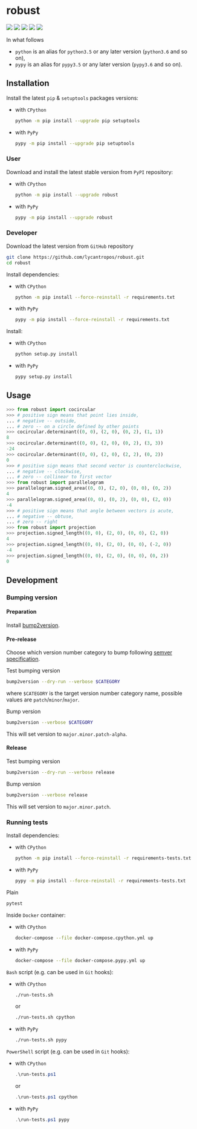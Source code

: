 robust
=========

[![](https://travis-ci.com/lycantropos/robust.svg?branch=master)](https://travis-ci.com/lycantropos/robust "Travis CI")
[![](https://dev.azure.com/lycantropos/robust/_apis/build/status/lycantropos.robust?branchName=master)](https://dev.azure.com/lycantropos/robust/_build/latest?branchName=master "Azure Pipelines")
[![](https://codecov.io/gh/lycantropos/robust/branch/master/graph/badge.svg)](https://codecov.io/gh/lycantropos/robust "Codecov")
[![](https://img.shields.io/github/license/lycantropos/robust.svg)](https://github.com/lycantropos/robust/blob/master/LICENSE "License")
[![](https://badge.fury.io/py/robust.svg)](https://badge.fury.io/py/robust "PyPI")

In what follows
- `python` is an alias for `python3.5` or any later
version (`python3.6` and so on),
- `pypy` is an alias for `pypy3.5` or any later
version (`pypy3.6` and so on).

Installation
------------

Install the latest `pip` & `setuptools` packages versions:
- with `CPython`
  ```bash
  python -m pip install --upgrade pip setuptools
  ```
- with `PyPy`
  ```bash
  pypy -m pip install --upgrade pip setuptools
  ```

### User

Download and install the latest stable version from `PyPI` repository:
- with `CPython`
  ```bash
  python -m pip install --upgrade robust
  ```
- with `PyPy`
  ```bash
  pypy -m pip install --upgrade robust
  ```

### Developer

Download the latest version from `GitHub` repository
```bash
git clone https://github.com/lycantropos/robust.git
cd robust
```

Install dependencies:
- with `CPython`
  ```bash
  python -m pip install --force-reinstall -r requirements.txt
  ```
- with `PyPy`
  ```bash
  pypy -m pip install --force-reinstall -r requirements.txt
  ```

Install:
- with `CPython`
  ```bash
  python setup.py install
  ```
- with `PyPy`
  ```bash
  pypy setup.py install
  ```

Usage
-----
```python
>>> from robust import cocircular
>>> # positive sign means that point lies inside,
... # negative -- outside,
... # zero -- on a circle defined by other points
>>> cocircular.determinant((0, 0), (2, 0), (0, 2), (1, 1))
8
>>> cocircular.determinant((0, 0), (2, 0), (0, 2), (3, 3))
-24
>>> cocircular.determinant((0, 0), (2, 0), (2, 2), (0, 2))
0
>>> # positive sign means that second vector is counterclockwise,
... # negative -- clockwise,
... # zero -- collinear to first vector
>>> from robust import parallelogram
>>> parallelogram.signed_area((0, 0), (2, 0), (0, 0), (0, 2))
4
>>> parallelogram.signed_area((0, 0), (0, 2), (0, 0), (2, 0))
-4
>>> # positive sign means that angle between vectors is acute,
... # negative -- obtuse,
... # zero -- right
>>> from robust import projection
>>> projection.signed_length((0, 0), (2, 0), (0, 0), (2, 0))
4
>>> projection.signed_length((0, 0), (2, 0), (0, 0), (-2, 0))
-4
>>> projection.signed_length((0, 0), (2, 0), (0, 0), (0, 2))
0
```

Development
-----------

### Bumping version

#### Preparation

Install
[bump2version](https://github.com/c4urself/bump2version#installation).

#### Pre-release

Choose which version number category to bump following [semver
specification](http://semver.org/).

Test bumping version
```bash
bump2version --dry-run --verbose $CATEGORY
```

where `$CATEGORY` is the target version number category name, possible
values are `patch`/`minor`/`major`.

Bump version
```bash
bump2version --verbose $CATEGORY
```

This will set version to `major.minor.patch-alpha`. 

#### Release

Test bumping version
```bash
bump2version --dry-run --verbose release
```

Bump version
```bash
bump2version --verbose release
```

This will set version to `major.minor.patch`.

### Running tests

Install dependencies:
- with `CPython`
  ```bash
  python -m pip install --force-reinstall -r requirements-tests.txt
  ```
- with `PyPy`
  ```bash
  pypy -m pip install --force-reinstall -r requirements-tests.txt
  ```

Plain
```bash
pytest
```

Inside `Docker` container:
- with `CPython`
  ```bash
  docker-compose --file docker-compose.cpython.yml up
  ```
- with `PyPy`
  ```bash
  docker-compose --file docker-compose.pypy.yml up
  ```

`Bash` script (e.g. can be used in `Git` hooks):
- with `CPython`
  ```bash
  ./run-tests.sh
  ```
  or
  ```bash
  ./run-tests.sh cpython
  ```

- with `PyPy`
  ```bash
  ./run-tests.sh pypy
  ```

`PowerShell` script (e.g. can be used in `Git` hooks):
- with `CPython`
  ```powershell
  .\run-tests.ps1
  ```
  or
  ```powershell
  .\run-tests.ps1 cpython
  ```
- with `PyPy`
  ```powershell
  .\run-tests.ps1 pypy
  ```
